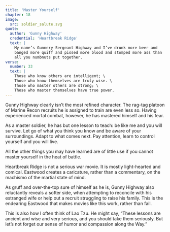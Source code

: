 ```yaml
---
title: 'Master Yourself'
chapter: 18
image:
  src: soldier_salute.svg
quote:
  author: 'Gunny Highway'
  credential: 'Heartbreak Ridge'
  text: |
    My name’s Gunnery Sergeant Highway and I’ve drunk more beer and
    banged more quiff and pissed more blood and stomped more ass than
    all you numbnuts put together.
verse:
  number: 33
  text: |
    Those who know others are intelligent; \
    Those who know themselves are truly wise. \
    Those who master others are strong; \
    Those who master themselves have true power.
---
```


Gunny Highway clearly isn’t the most refined character.
The rag-tag platoon of Marine Recon recruits he is assigned to train are even
less so. Having experienced mortal combat, however,
he has mastered himself and his fear.

As a master soldier,
he has but one lesson to teach: be like me and you will survive.
Let go of what you think you know and be aware of your surroundings.
Adapt to what comes next.
Pay attention, learn to control yourself and you will live.

All the other things you may have learned are of little use if you
cannot master yourself in the heat of battle.

Heartbreak Ridge is not a serious war movie.
It is mostly light-hearted and comical.
Eastwood creates a caricature, rather than a commentary,
on the machismo of the martial state of mind.

As gruff and over-the-top sure of himself as he is,
Gunny Highway also reluctantly reveals a softer side,
when attempting to reconcile with his estranged wife or help out
a recruit struggling to raise his family.
This is the endearing Eastwood that makes movies like this work,
rather than fail.

This is also how I often think of Lao Tzu.
He might say, “These lessons are ancient and wise and very serious,
and you should take them seriously.
But let’s not forget our sense of humor and compassion along the Way.”
